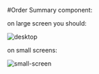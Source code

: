 #Order Summary component:

on large screen you should:

![desktop](https://github.com/user-attachments/assets/22d3673c-6728-4e41-a643-10cd381d5dab)

on small screens: 

![small-screen](https://github.com/user-attachments/assets/37f44a8b-62e0-4694-8a52-75af4b1611d2)
